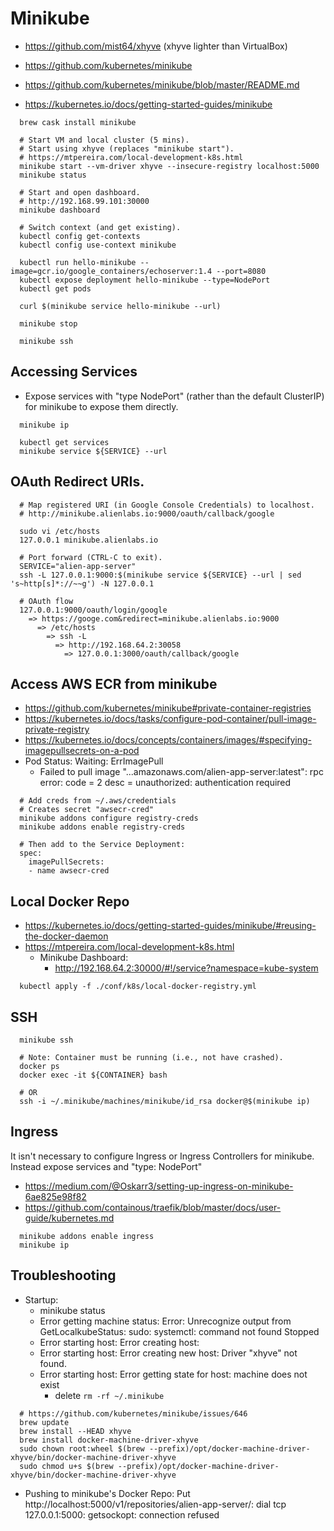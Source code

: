 # Minikube

- https://github.com/mist64/xhyve (xhyve lighter than VirtualBox)

- https://github.com/kubernetes/minikube
- https://github.com/kubernetes/minikube/blob/master/README.md
- https://kubernetes.io/docs/getting-started-guides/minikube

~~~~
  brew cask install minikube

  # Start VM and local cluster (5 mins).
  # Start using xhyve (replaces "minikube start").
  # https://mtpereira.com/local-development-k8s.html
  minikube start --vm-driver xhyve --insecure-registry localhost:5000
  minikube status
  
  # Start and open dashboard.
  # http://192.168.99.101:30000
  minikube dashboard

  # Switch context (and get existing).
  kubectl config get-contexts
  kubectl config use-context minikube

  kubectl run hello-minikube --image=gcr.io/google_containers/echoserver:1.4 --port=8080
  kubectl expose deployment hello-minikube --type=NodePort
  kubectl get pods

  curl $(minikube service hello-minikube --url)

  minikube stop
  
  minikube ssh
~~~~

## Accessing Services

- Expose services with "type NodePort" (rather than the default ClusterIP) for minikube to expose them directly.

~~~~
  minikube ip

  kubectl get services
  minikube service ${SERVICE} --url
~~~~

## OAuth Redirect URIs.

~~~~
  # Map registered URI (in Google Console Credentials) to localhost.
  # http://minikube.alienlabs.io:9000/oauth/callback/google

  sudo vi /etc/hosts
  127.0.0.1 minikube.alienlabs.io
  
  # Port forward (CTRL-C to exit).
  SERVICE="alien-app-server"
  ssh -L 127.0.0.1:9000:$(minikube service ${SERVICE} --url | sed 's~http[s]*://~~g') -N 127.0.0.1
  
  # OAuth flow
  127.0.0.1:9000/oauth/login/google
    => https://googe.com&redirect=minikube.alienlabs.io:9000 
      => /etc/hosts 
        => ssh -L
          => http://192.168.64.2:30058
            => 127.0.0.1:3000/oauth/callback/google
~~~~

## Access AWS ECR from minikube

- https://github.com/kubernetes/minikube#private-container-registries
- https://kubernetes.io/docs/tasks/configure-pod-container/pull-image-private-registry
- https://kubernetes.io/docs/concepts/containers/images/#specifying-imagepullsecrets-on-a-pod
- Pod Status: Waiting: ErrImagePull
  - Failed to pull image "...amazonaws.com/alien-app-server:latest": rpc error: code = 2 desc = unauthorized: authentication required
 
~~~~
  # Add creds from ~/.aws/credentials
  # Creates secret "awsecr-cred"
  minikube addons configure registry-creds
  minikube addons enable registry-creds
  
  # Then add to the Service Deployment:
  spec:
    imagePullSecrets:
    - name awsecr-cred
~~~~

## Local Docker Repo

- https://kubernetes.io/docs/getting-started-guides/minikube/#reusing-the-docker-daemon
- https://mtpereira.com/local-development-k8s.html
  - Minikube Dashboard:
    - http://192.168.64.2:30000/#!/service?namespace=kube-system

~~~~
  kubectl apply -f ./conf/k8s/local-docker-registry.yml
~~~~
 
## SSH 

~~~~
  minikube ssh
  
  # Note: Container must be running (i.e., not have crashed).
  docker ps
  docker exec -it ${CONTAINER} bash
  
  # OR  
  ssh -i ~/.minikube/machines/minikube/id_rsa docker@$(minikube ip)
~~~~ 

## Ingress

It isn't necessary to configure Ingress or Ingress Controllers for minikube.
Instead expose services and "type: NodePort"

- https://medium.com/@Oskarr3/setting-up-ingress-on-minikube-6ae825e98f82
- https://github.com/containous/traefik/blob/master/docs/user-guide/kubernetes.md

~~~~
  minikube addons enable ingress
  minikube ip
~~~~

## Troubleshooting

* Startup:
  - minikube status
  - Error getting machine status: Error: Unrecognize output from GetLocalkubeStatus: sudo: systemctl: command not found Stopped
  - Error starting host:  Error creating host:
  - Error starting host:  Error creating new host: Driver "xhyve" not found.
  - Error starting host:  Error getting state for host: machine does not exist
    - delete `rm -rf ~/.minikube`

~~~~
  # https://github.com/kubernetes/minikube/issues/646
  brew update
  brew install --HEAD xhyve
  brew install docker-machine-driver-xhyve
  sudo chown root:wheel $(brew --prefix)/opt/docker-machine-driver-xhyve/bin/docker-machine-driver-xhyve
  sudo chmod u+s $(brew --prefix)/opt/docker-machine-driver-xhyve/bin/docker-machine-driver-xhyve
~~~~

* Pushing to minikube's Docker Repo:
  Put http://localhost:5000/v1/repositories/alien-app-server/: dial tcp 127.0.0.1:5000: getsockopt: connection refused
